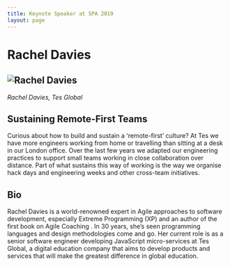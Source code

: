 ```yaml
---
title: Keynote Speaker at SPA 2019
layout: page
---
```


# Rachel Davies

## <img src="{{ '/images/keynote_speakers/rachel-davies.jpg' | relative_url }}" alt="Rachel Davies" />

*Rachel Davies, Tes Global*

## Sustaining Remote-First Teams

Curious about how to build and sustain a ‘remote-first’ culture? At Tes we have more engineers working from home or travelling than sitting at a desk in our London office. Over the last few years we adapted our engineering practices to support small teams working in close collaboration over distance. Part of what sustains this way of working is the way we organise hack days and engineering weeks and other cross-team initiatives.

## Bio

Rachel Davies is a world-renowned expert in Agile approaches to software development, especially Extreme Programming (XP) and an author of the first book on Agile Coaching . In 30 years, she’s seen programming languages and design methodologies come and go. Her current role is as a senior software engineer developing JavaScript micro-services at Tes Global, a digital education company that aims to develop products and services that will make the greatest difference in global education.

